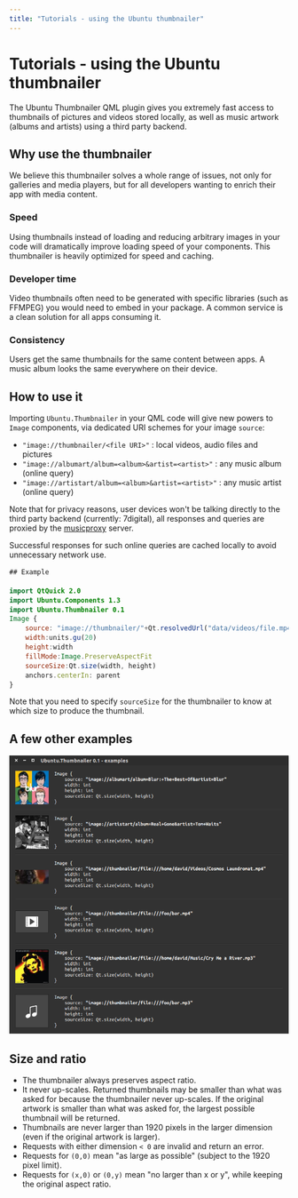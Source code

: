 ```yaml
---
title: "Tutorials - using the Ubuntu thumbnailer"
---
```


# Tutorials - using the Ubuntu thumbnailer

The Ubuntu Thumbnailer QML plugin gives you extremely fast access to
thumbnails of pictures and videos stored locally, as well as music artwork
(albums and artists) using a third party backend.

## Why use the thumbnailer

We believe this thumbnailer solves a whole range of issues, not only for
galleries and media players, but for all developers wanting to enrich their
app with media content.

### Speed

Using thumbnails instead of loading and reducing arbitrary images in your code
will dramatically improve loading speed of your components. This thumbnailer
is heavily optimized for speed and caching.

### Developer time

Video thumbnails often need to be generated with specific libraries (such as
FFMPEG) you would need to embed in your package. A common service is a clean
solution for all apps consuming it.

### Consistency

Users get the same thumbnails for the same content between apps. A music album
looks the same everywhere on their device.

## How to use it

Importing `Ubuntu.Thumbnailer` in your QML code will give new powers to
`Image` components, via dedicated URI schemes for your image `source`:

  * `"image://thumbnailer/<file URI>"` : local videos, audio files and pictures
  * `"image://albumart/album=<album>&artist=<artist>"` : any music album (online query)
  * `"image://artistart/album=<album>&artist=<artist>"` : any music artist (online query)

Note that for privacy reasons, user devices won't be talking directly to the
third party backend (currently: 7digital), all responses and queries are
proxied by the [musicproxy](https://dash.ubuntu.com/musicproxy) server.

Successful responses for such online queries are cached locally to avoid unnecessary network use.

``` QML
## Example

import QtQuick 2.0
import Ubuntu.Components 1.3
import Ubuntu.Thumbnailer 0.1
Image {
    source: "image://thumbnailer/"+Qt.resolvedUrl("data/videos/file.mp4")
    width:units.gu(20)
    height:width
    fillMode:Image.PreserveAspectFit
    sourceSize:Qt.size(width, height)
    anchors.centerIn: parent
}
```

Note that you need to specify `sourceSize` for the thumbnailer to know at
which size to produce the thumbnail.

## A few other examples

![](../../../media/qml-tutorial-thumbnailer-screenshot.png)

## Size and ratio

  * The thumbnailer always preserves aspect ratio.
  * It never up-scales. Returned thumbnails may be smaller than what was asked for because the thumbnailer never up-scales. If the original artwork is smaller than what was asked for, the largest possible thumbnail will be returned.
  * Thumbnails are never larger than 1920 pixels in the larger dimension (even if the original artwork is larger).
  * Requests with either dimension `< 0` are invalid and return an error.
  * Requests for `(0,0)` mean "as large as possible" (subject to the 1920 pixel limit).
  * Requests for `(x,0)` or `(0,y)` mean "no larger than x or y", while keeping the original aspect ratio.

